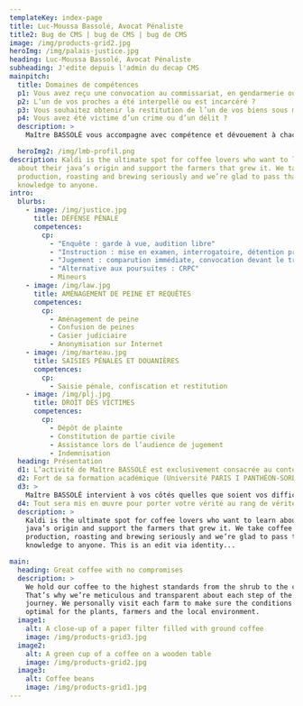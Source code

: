 ```yaml
---
templateKey: index-page
title: Luc-Moussa Bassolé, Avocat Pénaliste
title2: Bug de CMS | bug de CMS | bug de CMS
image: /img/products-grid2.jpg
heroImg: /img/palais-justice.jpg
heading: Luc-Moussa Bassolé, Avocat Pénaliste
subheading: J'edite depuis l'admin du decap CMS
mainpitch:
  title: Domaines de compétences
  p1: Vous avez reçu une convocation au commissariat, en gendarmerie ou en justice ?
  p2: L’un de vos proches a été interpellé ou est incarcéré ?
  p3: Vous souhaitez obtenir la restitution de l’un de vos biens sous main de justice ?
  p4: Vous avez été victime d’un crime ou d’un délit ?
  description: >
    Maître BASSOLÉ vous accompagne avec compétence et dévouement à chacun des stades de la procédure pénale, devant toutes les juridictions et sur l’ensemble du territoire national (métropole et Outre-Mer).

  heroImg2: /img/lmb-profil.png
description: Kaldi is the ultimate spot for coffee lovers who want to learn
  about their java’s origin and support the farmers that grew it. We take coffee
  production, roasting and brewing seriously and we’re glad to pass that
  knowledge to anyone.
intro:
  blurbs:
    - image: /img/justice.jpg
      title: DÉFENSE PÉNALE
      competences:
        cp:
          - "Enquête : garde à vue, audition libre"
          - "Instruction : mise en examen, interrogatoire, détention provisoire, contrôle judiciaire"
          - "Jugement : comparution immédiate, convocation devant le tribunal correctionnel, cour d’assises"
          - "Alternative aux poursuites : CRPC"
          - Mineurs
    - image: /img/law.jpg
      title: AMÉNAGEMENT DE PEINE ET REQUÊTES
      competences:
        cp:
          - Aménagement de peine
          - Confusion de peines
          - Casier judiciaire
          - Anonymisation sur Internet
    - image: /img/marteau.jpg
      title: SAISIES PÉNALES ET DOUANIÈRES
      competences:
        cp:
          - Saisie pénale, confiscation et restitution
    - image: /img/plj.jpg
      title: DROIT DES VICTIMES
      competences:
        cp:
          - Dépôt de plainte
          - Constitution de partie civile
          - Assistance lors de l’audience de jugement
          - Indemnisation
  heading: Présentation
  d1: L’activité de Maître BASSOLÉ est exclusivement consacrée au contentieux pénal.
  d2: Fort de sa formation académique (Université PARIS I PANTHÉON-SORBONNE, EFB), de ses expériences en juridiction (section     JIRS/criminalité organisée du Parquet de PARIS) et en cabinet (formé auprès de Lee TAKHEDMIT), Luc-Moussa BASSOLÉ met à votre service ses compétences pour défendre vos droits et vos intérêts.
  d3: >
    Maître BASSOLÉ intervient à vos côtés quelles que soient vos difficultés : il s’engage à analyser de manière approfondie votre situation, à définir avec vous une stratégie efficace et à vous assister avec rigueur et ténacité jusqu’à la fin de la procédure.
  d4: Tout sera mis en œuvre pour porter votre vérité au rang de vérité judiciaire.
  description: >
    Kaldi is the ultimate spot for coffee lovers who want to learn about their
    java’s origin and support the farmers that grew it. We take coffee
    production, roasting and brewing seriously and we’re glad to pass that
    knowledge to anyone. This is an edit via identity...

main:
  heading: Great coffee with no compromises
  description: >
    We hold our coffee to the highest standards from the shrub to the cup.
    That’s why we’re meticulous and transparent about each step of the coffee’s
    journey. We personally visit each farm to make sure the conditions are
    optimal for the plants, farmers and the local environment.
  image1:
    alt: A close-up of a paper filter filled with ground coffee
    image: /img/products-grid3.jpg
  image2:
    alt: A green cup of a coffee on a wooden table
    image: /img/products-grid2.jpg
  image3:
    alt: Coffee beans
    image: /img/products-grid1.jpg
---
```

